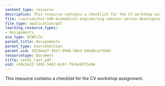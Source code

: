 ```yaml
---
content_type: resource
description: This resource contains a checklist for the CV workshop assignment.
file: /courses/hst-590-biomedical-engineering-seminar-series-developing-professional-skills-fall-2006/cb9c5e22140254b2bc6779c6e85f1e9e_ses01_last.pdf
file_type: application/pdf
learning_resource_types:
- Assignments
ocw_type: OCWFile
parent_title: Assignments
parent_type: CourseSection
parent_uid: 202d4a2f-3617-099b-58e2-84ed8ca73b6d
resourcetype: Document
title: ses01_last.pdf
uid: cb9c5e22-1402-54b2-bc67-79c6e85f1e9e
---
```

This resource contains a checklist for the CV workshop assignment.

